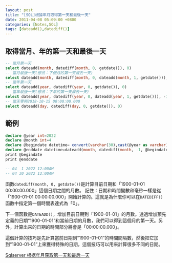 ```yaml
---
layout: post
title: "[SQL]根據年月取得第一天和最後一天"
date: 2011-04-08 05:09:00 +0800
categories: [Notes,SQL]
tags: [dateadd(),datediff()]
---
```


## 取得當月、年的第一天和最後一天

```sql
-- 當月第一天
select dateadd(month, datediff(month, 0, getdate()), 0)
-- 當月最後一天(想法：下個月的第一天減去一天)
select dateadd(month, datediff(month, 0, dateadd(month, 1, getdate())), -1)
-- 當年第一天
select dateadd(year, datediff(year, 0, getdate()), 0)
-- 當年最後一天(想法：下年的第一天減去一天)
select dateadd(year, datediff(year, 0, dateadd(year, 1, getdate())), -1)
-- 當天零時2018-10-15 00:00:00.000
select dateadd(day, datediff(day, 0, getdate()), 0)
```

## 範例

```sql
declare @year int=2022
declare @month int=4
declare @begindate datetime= convert(varchar(30),cast(@year as varchar)+'-'+(case when @month < 10 then '0'+cast(@month as varchar) else cast(@month as varchar ) end) + '-' +'01',120)
declare @enddate datetime=dateadd(month, datediff(month, -1, @begindate), -1)
print @begindate
print @enddate

-- 04  1 2022 12:00AM
-- 04 30 2022 12:00AM
```

函數`datediff(month, 0, getdate())`是計算目前日期和「1900-01-01 00:00:00.000」這個日期之間的月數。
記住：日期和時間變數和毫秒一樣是從「1900-01-01 00:00:00.000」開始計算的。這就是為什麼你可以在`DATEDIFF()`函數中指定第一個時間表達式為「0」。        

下一個函數是`DATEADD()`，增加目前日期到「1900-01-01」的月數。透過增加預先定義的日期“1900-01-01”和當前日期的月數，我們可以得到這個月的第一天。另外，計算出來的日期的時間部分將會是「00:00:00.000」。     

這個計算的技巧是先計算當前日期到“1900-01-01”的時間間隔數，然後把它加到“1900-01-01”上來獲得特殊的日期，這個技巧可以用來計算很多不同的日期。

[Sqlserver 根据年月获取第一天和最后一天](https://www.cnblogs.com/nuomibaibai/p/16551232.html)